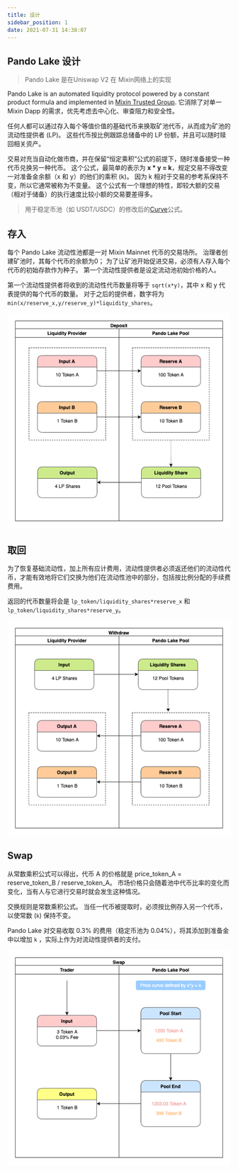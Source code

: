 ```yaml
---
title: 设计
sidebar_position: 1
date: 2021-07-31 14:38:07
---
```



## Pando Lake 设计

> Pando Lake 是在Uniswap V2 在 Mixin网络上的实现

Pando Lake is an automated liquidity protocol powered by a constant product formula and implemented in [Mixin Trusted Group](https://developers.mixin.one/docs/mainnet/mtg/overview). 它消除了对单一 Mixin Dapp 的需求，优先考虑去中心化、审查阻力和安全性。

任何人都可以通过存入每个等值价值的基础代币来换取矿池代币，从而成为矿池的流动性提供者 (LP)。 这些代币按比例跟踪总储备中的 LP 份额，并且可以随时赎回相关资产。

交易对充当自动化做市商，并在保留“恒定乘积”公式的前提下，随时准备接受一种代币兑换另一种代币。 这个公式，最简单的表示为 **x * y = k**，规定交易不得改变一对准备金余额（x 和 y）的他们的乘积 (k)。 因为 k 相对于交易的参考系保持不变，所以它通常被称为不变量。 这个公式有一个理想的特性，即较大额的交易（相对于储备）的执行速度比较小额的交易要差得多。

> 用于稳定币池（如 USDT/USDC）的修改后的[Curve](https://curve.fi)公式。

## 存入

每个 Pando Lake 流动性池都是一对 Mixin Mainnet 代币的交易场所。 治理者创建矿池时，其每个代币的余额为0； 为了让矿池开始促进交易，必须有人存入每个代币的初始存款作为种子。 第一个流动性提供者是设定流动池初始价格的人。

第一个流动性提供者将收到的流动性代币数量将等于 `sqrt(x*y)`，其中 x 和 y 代表提供的每个代币的数量。 对于之后的提供者，数字将为 `min(x/reserve_x,y/reserve_y)*liquidity_shares`。

![存入](./assets/pando_lake_deposit.png)

## 取回

为了恢复基础流动性，加上所有应计费用，流动性提供者必须返还他们的流动性代币，才能有效地将它们交换为他们在流动性池中的部分，包括按比例分配的手续费费用。

返回的代币数量将会是 `lp_token/liquidity_shares*reserve_x` 和 `lp_token/liquidity_shares*reserve_y`。

![取回](./assets/pando_lake_withdraw.png)

## Swap

从常数乘积公式可以得出，代币 A 的价格就是 price_token_A = reserve_token_B / reserve_token_A。 市场价格只会随着池中代币比率的变化而变化，当有人与它进行交易时就会发生这种情况。

交换规则是常数乘积公式。 当任一代币被提取时，必须按比例存入另一个代币，以使常数 (`k`) 保持不变。

Pando Lake 对交易收取 0.3% 的费用（稳定币池为 0.04%），将其添加到准备金中以增加 `k` ，实际上作为对流动性提供者的支付。

![swap](./assets/pando_lake_swap.png)
